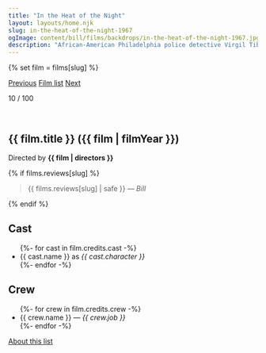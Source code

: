 ```yaml
---
title: "In the Heat of the Night"
layout: layouts/home.njk
slug: in-the-heat-of-the-night-1967
ogImage: content/bill/films/backdrops/in-the-heat-of-the-night-1967.jpg
description: "African-American Philadelphia police detective Virgil Tibbs is arrested on suspicion of murder by Bill Gillespie, the racist police chief of tiny Sparta, Mississippi. After Tibbs proves not only his own innocence but that of another man, he joins forces with Gillespie to track down the real killer. Their investigation takes them through every social level of the town, with Tibbs making enemies as well as unlikely friends as he hunts for the truth."
---
```


{% set film = films[slug] %}

<nav class="films">
  <a class="prev" href="../barefoot-in-the-park-1967">Previous</a>
  <a href="../">Film list</a>
  <a class="next" href="../2001-a-space-odyssey-1968">Next</a>
</nav>

<p>10 / 100</p>

<article class="film slug-in-the-heat-of-the-night-1967">
  <div class="backdrop-and-poster">
    <img class="poster" src="../films/posters/{{ slug }}.jpg" alt="">
    <img class="backdrop" src="../films/backdrops/{{ slug }}.jpg" alt="">
  </div>

  <h1>{{ film.title }} ({{ film | filmYear }})</h1>

  

  <p class="director">
    Directed by <strong>{{ film | directors }}</strong>
  </p>

  {% if films.reviews[slug] %}
    <blockquote> 
      {{ films.reviews[slug] | safe }} <em>— Bill</em>
    </blockquote> 
  {% endif %}

  <h2>
    Cast
  </h2>
  <ul>
    {%- for cast in film.credits.cast -%}
      <li>
        {{ cast.name }} as <em>{{ cast.character }}</em>
      </li>
    {%- endfor -%}
  </ul>

  <h2>
    Crew
  </h2>
  <ul>
    {%- for crew in film.credits.crew -%}
      <li>
        {{ crew.name }} &mdash; <em>{{ crew.job }}</em>
      </li>
    {%- endfor -%}
  </ul>
</article>
<footer>
  <a href="../about">About this list</a>
</footer>

